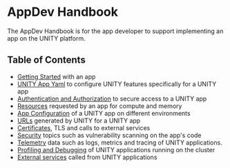 <!-- DOCTOC SKIP -->

# AppDev Handbook

The AppDev Handbook is for the app developer to support implementing an app on the UNITY platform.

## Table of Contents

* [Getting Started](getting-started.md) with an app
* [UNITY App Yaml](unity-app-yaml.md) to configure UNITY features specifically for a UNITY app
* [Authentication and Authorization](authentication-and-authorization.md) to secure access to a UNITY app
* [Resources](resources.md) requested by an app for compute and memory
* [App Configuration](app-configuration.md) of a UNITY app on different environments
* [URLs](urls.md) generated by UNITY for a UNITY app
* [Certificates](certificates.md), TLS and calls to external services
* [Security](security.md) topics such as vulnerability scanning on the app's code
* [Telemetry](telemetry.md) data such as logs, metrics and tracing of UNITY applications.
* [Profiling and Debugging](profiling-debugging.md) of UNITY applications running on the cluster
* [External services](external-services.md) called from UNITY applications
